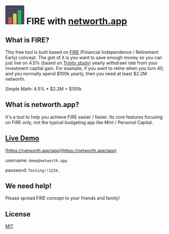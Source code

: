 # ![networth.app logo](landing/assets/img/networth.app-logo.png "networth.app") FIRE with [networth.app](https://networth.app)

## What is FIRE?

This free tool is built based on [FIRE](https://www.reddit.com/r/financialindependence/) (Financial Independence / Retirement Early) concept. The gist of it is you want to save enough money so you can just live on 4.5% (based on [Trinity study](https://en.wikipedia.org/wiki/Trinity_study)) yearly withdrawl rate from your investment capital gain. For example, if you want to retire when you turn 40, and you normally spend $100k yearly, then you need at least $2.2M networth.

Simple Math:
4.5% * $2.2M = $100k

## What is networth.app?

It's a tool to help you achieve FIRE easier / faster. Its core features focusing on FIRE only, not the typical budgeting app like Mint / Personal Capital.

<!-- ![Product Gif](https://s3.amazonaws.com/creativetim_bucket/github/gif/black-dashboard.gif) -->

## [Live Demo](https://networth.app/app)

[https://networth.app/app](https://networth.app/app)

username: `demo@networth.app`

password: `Testing!!1234.`

## We need help!

Please spread FIRE concept to your friends and family!

## License

[MIT](LICENSE)
